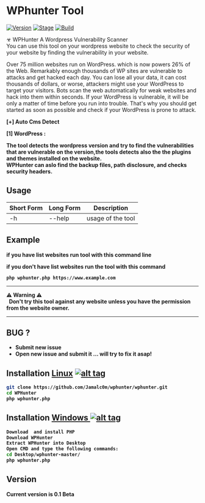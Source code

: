 <h1>WPhunter Tool</h1>
<p><a href="https://github.com/Jamalc0m/wphunter/"><img src="https://img.shields.io/badge/WPHunter-0.1-blue.svg" alt="Version" data-canonical-src="https://img.shields.io/badge/Release-Beta-orange.svg" style="max-width:100%;"></a>
<a href="https://github.com/Jamalc0m/wphunter/"><img src="https://img.shields.io/badge/Release-Stable-orange.svg" alt="Stage" data-canonical-src="https://img.shields.io/badge/Release-Stable-orange.svg" style="max-width:100%;"></a>
<a href="https://github.com/Jamalc0m/wphunter/"><img src="https://img.shields.io/badge/Supported%20OS-Linux%2FWindows%2FOSX-red.svg" alt="Build" data-canonical-src="https://img.shields.io/badge/Supported%20OS-Linux%2FWindows-brightgreengreen.svg" style="max-width:100%;"></a></p>
<p>☣ WPHunter A Wordpress Vulnerability Scanner<br>You can use this tool on your wordpress website to check the security of your website by finding the vulnerability in your website.</p>

<p>Over 75 million websites run on WordPress. which is now powers 26% of the Web. Remarkably enough thousands of WP sites are vulnerable to attacks and get hacked each day. You can lose all your data, it can cost thousands of dollars, or worse, attackers might use your WordPress to target your visitors. Bots scan the web automatically for weak websites and hack into them within seconds. If your WordPress is vulnerable, it will be only a matter of time before you run into trouble. That's why you should get started as soon as possible and check if your WordPress is prone to attack.</p>

<b>[+] Auto Cms Detect

<b>[1] WordPress :<br>

The tool detects the wordpress version and try to find the vulnerabilities that are vulnerable on the version,the tools detects also the the plugins and themes installed on the website.<br>
WPHunter can aslo find the backup files, path disclosure, and checks security headers.



<h2>Usage</h2>

<table>
<thead>
<tr>
<th>Short Form</th>
<th>Long Form</th>
<th>Description</th>
</tr>
</thead>
<tbody>
<tr>
<td>-h</td>
<td>--help</td>
<td>usage of the tool</td>

</tr>
</tbody></table>
<h2>Example</h2>
<p>if you have list websites run tool with this command line<p>
<p>if you don't have list websites run the tool with this command<p>
<code>php wphunter.php https://www.example.com</code>

<hr>
<strong>⚠ Warning ⚠</strong><br>
 &nbsp; Don't try this tool against any website unless you have the permission from the website owner.
<hr>
<h2>BUG ?</h2>
<ul>
<li>Submit new issue</li>
<li> Open new issue and submit it ... will try to fix it asap!</li>
</ul>

## Installation [Linux](https://wikipedia.org/wiki/Linux) [![alt tag](http://icons.iconarchive.com/icons/dakirby309/simply-styled/32/OS-Linux-icon.png)](https://fr.wikipedia.org/wiki/Linux)

```bash
git clone https://github.com/Jamalc0m/wphunter/wphunter.git
cd WPHunter
php wphunter.php
```



## Installation [Windows ](https://wikipedia.org/wiki/Microsoft_Windows)[![alt tag](http://icons.iconarchive.com/icons/tatice/cristal-intense/32/Windows-icon.png)](https://fr.wikipedia.org/wiki/Microsoft_Windows)
```bash
Download  and install PHP
Download WPHunter
Extract WPHunter into Desktop
Open CMD and type the following commands:
cd Desktop/wphunter-master/
php wphunter.php
```
<h2>Version</h2>
<strong>Current version is 0.1 Beta</strong>


